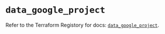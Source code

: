 # `data_google_project`

Refer to the Terraform Registory for docs: [`data_google_project`](https://registry.terraform.io/providers/hashicorp/google-beta/4.64.0/docs/data-sources/google_project).
